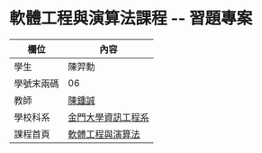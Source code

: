# 軟體工程與演算法課程 -- 習題專案

欄位 | 內容
-----|--------
學生 |  陳羿勳
學號末兩碼 | 06
教師 | [陳鍾誠](https://gitlab.com/ccckmit/course/wikis/home)
學校科系 | [金門大學資訊工程系](https://www.nqu.edu.tw/educsie/index.php)
課程首頁 | [軟體工程與演算法](https://gitlab.com/ccckmit/course/wikis/%E9%99%B3%E9%8D%BE%E8%AA%A0/%E8%AA%B2%E7%A8%8B/%E8%BB%9F%E9%AB%94%E5%B7%A5%E7%A8%8B%E8%88%87%E6%BC%94%E7%AE%97%E6%B3%95)

